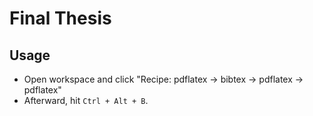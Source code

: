 # Final Thesis

## Usage
+ Open workspace and click "Recipe: pdflatex -> bibtex -> pdflatex -> pdflatex"
+ Afterward, hit `Ctrl + Alt + B`.
